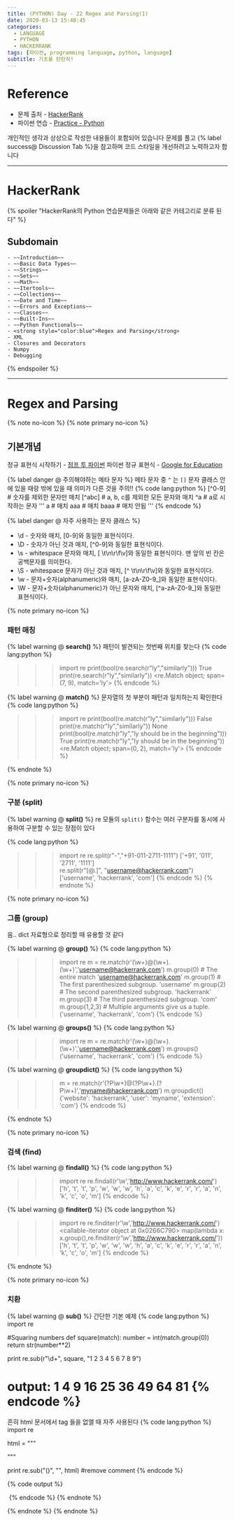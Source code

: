 ```yaml
---
title: (PYTHON) Day - 22 Regex and Parsing(1)
date: 2020-03-13 15:48:45
categories:
  - LANGUAGE
  - PYTHON
  - HACKERRANK
tags: [파이썬, programming language, python, language]
subtitle: 기초를 탄탄히!
---
```


# Reference

- 문제 출처 - [HackerRank](https://www.hackerrank.com/dashboard)
- 파이썬 연습 - [Practice - Python](https://www.hackerrank.com/domains/python?filters%5Bstatus%5D%5B%5D=unsolved&badge_type=python)

개인적인 생각과 상상으로 작성한 내용들이 포함되어 있습니다
문제를 풀고 {% label success@ Discussion Tab %}을 참고하며 코드 스타일을 개선하려고 노력하고자 합니다

------

# HackerRank

{% spoiler "HackerRank의 Python 연습문제들은 아래와 같은 카테고리로 분류 된다" %}
  ## Subdomain
    - ~~Introduction~~
    - ~~Basic Data Types~~
    - ~~Strings~~
    - ~~Sets~~
    - ~~Math~~
    - ~~Itertools~~
    - ~~Collections~~
    - ~~Date and Time~~
    - ~~Errors and Exceptions~~
    - ~~Classes~~
    - ~~Built-Ins~~
    - ~~Python Functionals~~
    - <strong style="color:blue">Regex and Parsing</strong>
    - XML
    - Closures and Decorators
    - Numpy
    - Debugging
{% endspoiler %}

------

# Regex and Parsing

{% note no-icon %}
{% note primary no-icon %}
## 기본개념

정규 표현식 시작하기 - [점프 투 파이썬](https://wikidocs.net/4308)
파이썬 정규 표현식 - [Google for Education](https://developers.google.com/edu/python/regular-expressions)

{% label danger @ 주의해야하는 메타 문자 %}
메타 문자 중 `^` 는 `[]` 문자 클래스 안에 있을 때랑 밖에 있을 때 의미가 다른 것을 주의!!
{% code lang:python %}
[^0-9] # 숫자를 제외한 문자만 매치
[^abc] # a, b, c를 제외한 모든 문자와 매치
^a     # a로 시작하는 문자
'''
  a    # 매치
  aaa  # 매치
  baaa # 매치 안됨
''' {% endcode %}

{% label danger @ 자주 사용하는 문자 클래스 %}

- \d - 숫자와 매치, [0-9]와 동일한 표현식이다.
- \D - 숫자가 아닌 것과 매치, [^0-9]와 동일한 표현식이다.
- \s - whitespace 문자와 매치, [ \t\n\r\f\v]와 동일한 표현식이다. 맨 앞의 빈 칸은 공백문자를 의미한다.
- \S - whitespace 문자가 아닌 것과 매치, [^ \t\n\r\f\v]와 동일한 표현식이다.
- \w - 문자+숫자(alphanumeric)와 매치, [a-zA-Z0-9_]와 동일한 표현식이다.
- \W - 문자+숫자(alphanumeric)가 아닌 문자와 매치, [^a-zA-Z0-9_]와 동일한 표현식이다.

{% note primary no-icon %}
### 패턴 매칭

{% label warning @ **search()** %}
패턴이 발견되는 첫번째 위치를 찾는다
{% code lang:python %}
>>> import re
>>> print(bool(re.search(r"ly","similarly")))
True
>>> print(re.search(r"ly","similarly"))
<re.Match object; span=(7, 9), match='ly'>  {% endcode %}

{% label warning @ **match()** %}
문자열의 첫 부분이 패턴과 일치하는지 확인한다
{% code lang:python %}
>>> import re
>>> print(bool(re.match(r"ly","similarly")))
False
>>> print(re.match(r"ly","similarly"))
None
>>> print(bool(re.match(r"ly","ly should be in the beginning")))
True
>>> print(re.match(r"ly","ly should be in the beginning"))
<re.Match object; span=(0, 2), match='ly'>  {% endcode %}

{% endnote %}


{% note primary no-icon %}
### 구분 (split)

{% label warning @ **split()** %}
re 모듈의 `split()` 함수는 여러 구분자를 동시에 사용하여 구분할 수 있는 장점이 있다

{% code lang:python %}
  >>> import re
  >>> re.split(r"-","+91-011-2711-1111")
  ['+91', '011', '2711', '1111']  
  >>> re.split(r"[@\.]", "username@hackerrank.com")
  ['username', 'hackerrank', 'com'] {% endcode %}
{% endnote %}


{% note primary no-icon %}
### 그룹 (group)

음.. dict 자료형으로 정리할 때 유용할 것 같다

{% label warning @ **group()** %}
{% code lang:python %}
>>> import re
>>> m = re.match(r'(\w+)@(\w+)\.(\w+)','username@hackerrank.com')
>>> m.group(0)       # The entire match
'username@hackerrank.com'
>>> m.group(1)       # The first parenthesized subgroup.
'username'
>>> m.group(2)       # The second parenthesized subgroup.
'hackerrank'
>>> m.group(3)       # The third parenthesized subgroup.
'com'
>>> m.group(1,2,3)   # Multiple arguments give us a tuple.
('username', 'hackerrank', 'com') {% endcode %}

{% label warning @ **groups()** %}
{% code lang:python %}
>>> import re
>>> m = re.match(r'(\w+)@(\w+)\.(\w+)','username@hackerrank.com')
>>> m.groups()
('username', 'hackerrank', 'com')  {% endcode %}

{% label warning @ **groupdict()** %}
{% code lang:python %}
>>> m = re.match(r'(?P<user>\w+)@(?P<website>\w+)\.(?P<extension>\w+)','myname@hackerrank.com')
>>> m.groupdict()
{'website': 'hackerrank', 'user': 'myname', 'extension': 'com'} {% endcode %}

{% endnote %}

{% note primary no-icon %}
### 검색 (find)
{% label warning @ **findall()** %}
{% code lang:python %}
>>> import re
>>> re.findall(r'\w','http://www.hackerrank.com/')
['h', 't', 't', 'p', 'w', 'w', 'w', 'h', 'a', 'c', 'k', 'e', 'r', 'r', 'a', 'n', 'k', 'c', 'o', 'm']  {% endcode %}

{% label warning @ **finditer()** %}
{% code lang:python %}
>>> import re
>>> re.finditer(r'\w','http://www.hackerrank.com/')
<callable-iterator object at 0x0266C790>
>>> map(lambda x: x.group(),re.finditer(r'\w','http://www.hackerrank.com/'))
['h', 't', 't', 'p', 'w', 'w', 'w', 'h', 'a', 'c', 'k', 'e', 'r', 'r', 'a', 'n', 'k', 'c', 'o', 'm']  {% endcode %}

{% endnote %}

{% note primary no-icon %}
### 치환

{% label warning @ **sub()** %}
간단한 기본 예제
{% code lang:python %}
  import re

  #Squaring numbers
  def square(match):
    number = int(match.group(0))
    return str(number**2)

  print re.sub(r"\d+", square, "1 2 3 4 5 6 7 8 9")
  # output: 1 4 9 16 25 36 49 64 81 {% endcode %}

흔히 html 문서에서 tag 들을 없앨 때 자주 사용된다
{% code lang:python %}
import re

html = """
<head>
<title>HTML</title>
</head>
<object type="application/x-flash"
  data="your-file.swf"
  width="0" height="0">
  <!-- <param name="movie"  value="your-file.swf" /> -->
  <param name="quality" value="high"/>
</object>
"""

print re.sub("(<!--.*?-->)", "", html) #remove comment  {% endcode %}

{% code output %}
<head>
<title>HTML</title>
</head>
<object type="application/x-flash"
  data="your-file.swf"
  width="0" height="0">

  <param name="quality" value="high"/>
</object> {% endcode %}
{% endnote %}

{% endnote %}
{% endnote %}
